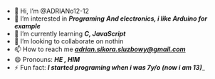 - 👋 Hi, I’m @ADRIANo12-12
- 👀 I’m interested in ___***Programing***___ ___***And electronics, i like Arduino for example***___
- 🌱 I’m currently learning ___***C, JavaScript***___
- 💞️ I’m looking to collaborate on nothin
- 📫 How to reach me ___***adrian.sikora.sluzbowy@gmail.com***___
- 😄 Pronouns: ___***HE , HIM***___
- ⚡ Fun fact: __***I started programing when i was 7y/o (now i am 13)***___

